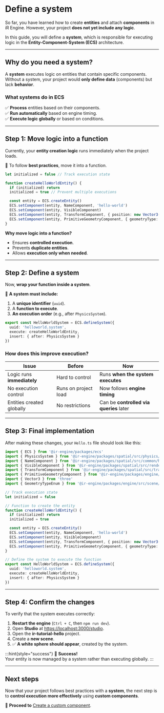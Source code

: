 # Define a system

So far, you have learned how to create **entities** and attach **components** in iR Engine. However, your project **does not yet include any logic**.

In this guide, you will define a **system**, which is responsible for executing logic in the **Entity-Component-System (ECS)** architecture.

---

## Why do you need a system?

A **system** executes logic on entities that contain specific components. Without a system, your project would **only define data** (components) but lack **behavior**.

### **What systems do in ECS**

✅ **Process** entities based on their components.  
✅ **Run automatically** based on engine timing.  
✅ **Execute logic globally** or based on conditions.  

---

## Step 1: Move logic into a function

Currently, your **entity creation logic** runs immediately when the project loads.

📌 To follow **best practices**, move it into a function.

```typescript
let initialized = false // Track execution state

function createHelloWorldEntity() {
  if (initialized) return
  initialized = true // Prevent multiple executions

  const entity = ECS.createEntity()
  ECS.setComponent(entity, NameComponent, 'hello-world')
  ECS.setComponent(entity, VisibleComponent)
  ECS.setComponent(entity, TransformComponent, { position: new Vector3(0, 1, 0) })
  ECS.setComponent(entity, PrimitiveGeometryComponent, { geometryType: GeometryTypeEnum.SphereGeometry })
}
```

**Why move logic into a function?**  
- Ensures **controlled execution**.  
- Prevents **duplicate entities**.  
- Allows **execution only when needed**.

---

## Step 2: Define a system

Now, **wrap your function inside a system**.

📌 **A system must include:**

1. A **unique identifier** (`uuid`).
2. A **function to execute**.
3. **An execution order** (e.g., after `PhysicsSystem`).

```typescript
export const HelloWorldSystem = ECS.defineSystem({
  uuid: 'helloworld.system',
  execute: createHelloWorldEntity,
  insert: { after: PhysicsSystem }
})
```

### How does this improve execution?

| **Issue** | **Before** | **Now** |
|-----------|-----------|---------|
| Logic runs **immediately** | Hard to control | Runs **when the system executes** |
| No execution control | Runs on project load | Now follows **engine timing** |
| Entities created globally | No restrictions | Can be **controlled via queries** later |

---

## Step 3: Final implementation

After making these changes, your `Hello.ts` file should look like this:

```typescript
import { ECS } from '@ir-engine/packages/ecs'
import { PhysicsSystem } from '@ir-engine/packages/spatial/src/physics/PhysicsModule'
import { NameComponent } from '@ir-engine/packages/spatial/src/common/NameComponent'
import { VisibleComponent } from '@ir-engine/packages/spatial/src/renderer/components/VisibleComponent'
import { TransformComponent } from '@ir-engine/packages/spatial/src/transform/components/TransformComponent'
import { PrimitiveGeometryComponent } from '@ir-engine/packages/engine/src/scene/components/PrimitiveGeometryComponent'
import { Vector3 } from 'three'
import { GeometryTypeEnum } from '@ir-engine/packages/engine/src/scene/constants/GeometryTypeEnum'

// Track execution state
let initialized = false

// Function to create the entity
function createHelloWorldEntity() {
  if (initialized) return
  initialized = true

  const entity = ECS.createEntity()
  ECS.setComponent(entity, NameComponent, 'hello-world')
  ECS.setComponent(entity, VisibleComponent)
  ECS.setComponent(entity, TransformComponent, { position: new Vector3(0, 1, 0) })
  ECS.setComponent(entity, PrimitiveGeometryComponent, { geometryType: GeometryTypeEnum.SphereGeometry })
}

// Define the system to execute the function
export const HelloWorldSystem = ECS.defineSystem({
  uuid: 'helloworld.system',
  execute: createHelloWorldEntity,
  insert: { after: PhysicsSystem }
})
```

---

## Step 4: Confirm the changes

To verify that the system executes correctly:

1. **Restart the engine** (`Ctrl + C`, then `npm run dev`).  
2. Open **Studio** at [https://localhost:3000/studio](https://localhost:3000/studio).  
3. Open the **ir-tutorial-hello** project.  
4. Create a **new scene**.  
5. ✅ **A white sphere should appear**, created by the system.

:::hint{style="success"}
🎉 **Success!**  
Your entity is now managed by a system rather than executing globally.
:::

---

## Next steps

Now that your project follows best practices with a **system**, the next step is to **control execution more effectively** using **custom components**.

📌 **Proceed to** [Create a custom component](./05_create_component.md).
